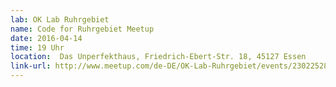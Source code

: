 ```yaml
---
lab: OK Lab Ruhrgebiet
name: Code for Ruhrgebiet Meetup
date: 2016-04-14
time: 19 Uhr
location:  Das Unperfekthaus, Friedrich-Ebert-Str. 18, 45127 Essen
link-url: http://www.meetup.com/de-DE/OK-Lab-Ruhrgebiet/events/230225281/
---
```

